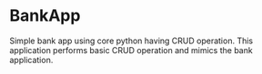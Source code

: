 # BankApp
Simple bank app using core python having CRUD operation.
This application performs basic CRUD operation and mimics the bank application. 
